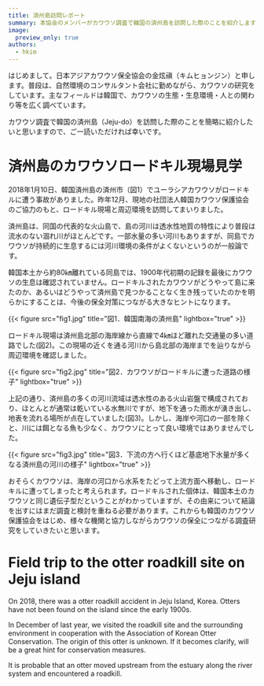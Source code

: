 ```yaml
---
title: 済州島訪問レポート
summary: 本協会のメンバーがカワウソ調査で韓国の済州島を訪問した際のことを紹介します。
image:
  preview_only: true
authors:
  - hkim
---
```


はじめまして。日本アジアカワウソ保全協会の金炫禛（キムヒョンジン）と申します。普段は、自然環境のコンサルタント会社に勤めながら、カワウソの研究をしています。主なフィールドは韓国で、カワウソの生態・生息環境・人との関わり等を広く調べています。

カワウソ調査で韓国の済州島（Jeju-do）を訪問した際のことを簡略に紹介したいと思いますので、ご一読いただければ幸いです。

# 済州島のカワウソロードキル現場見学

2018年1月10日、韓国済州島の済州市（図1）でユーラシアカワウソがロードキルに遭う事故がありました。昨年12月、現地の社団法人韓国カワウソ保護協会のご協力のもと、ロードキル現場と周辺環境を訪問してまいりました。

済州島は、同国の代表的な火山島で、島の河川は透水性地質の特性により普段は流水のない涸れ川がほとんどです。一部水量の多い河川もありますが、同島でカワウソが持続的に生息するには河川環境の条件がよくないというのが一般論です。

韓国本土から約80㎞離れている同島では、1900年代初期の記録を最後にカワウソの生息は確認されていません。ロードキルされたカワウソがどうやって島に来たのか、あるいはどうやって済州島で見つかることなく生き残っていたのかを明らかにすることは、今後の保全対策につながる大きなヒントになります。

{{< figure src="fig1.jpg" title="図1．韓国南海の済州島" lightbox="true" >}}

ロードキル現場は済州島北部の海岸線から直線で4㎞ほど離れた交通量の多い道路でした(図2)。この現場の近くを通る河川から島北部の海岸までを辿りながら周辺環境を確認しました。

{{< figure src="fig2.jpg" title="図2．カワウソがロードキルに遭った道路の様子" lightbox="true" >}}

上記の通り、済州島の多くの河川流域は透水性のある火山岩盤で構成されており、ほとんとが通常は乾いている水無川ですが、地下を通った雨水が湧き出し、地表を流れる場所が点在していました(図3)。しかし、海岸や河口の一部を除くと、川には餌となる魚も少なく、カワウソにとって良い環境ではありませんでした。

{{< figure src="fig3.jpg" title="図3．下流の方へ行くほど基底地下水量が多くなる済州島の河川の様子" lightbox="true" >}}

おそらくカワウソは、海岸の河口から水系をたどって上流方面へ移動し、ロードキルに遭ってしまったと考えられます。ロードキルされた個体は、韓国本土のカワウソと同じ遺伝子型だということがわかっていますが、その由来について結論を出すにはまだ調査と検討を重ねる必要があります。これからも韓国のカワウソ保護協会をはじめ、様々な機関と協力しながらカワウソの保全につながる調査研究をしていきたいと思います。

# Field trip to the otter roadkill site on Jeju island

On 2018, there was a otter roadkill accident in Jeju Island, Korea. Otters have not been found on the island since the early 1900s.

In December of last year, we visited the roadkill site and the surrounding environment in cooperation with the Association of Korean Otter Conservation. The origin of this otter is unknown. If it becomes clarify, will be a great hint for conservation measures.

It is probable that an otter moved upstream from the estuary along the river system and encountered a roadkill.
